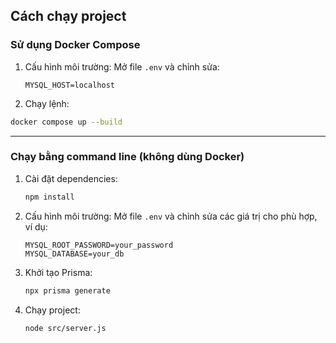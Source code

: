 ## Cách chạy project

### Sử dụng Docker Compose
1. Cấu hình môi trường:
   Mở file `.env` và chỉnh sửa:

   ```env
   MYSQL_HOST=localhost
   ```

2. Chạy lệnh:
```bash
docker compose up --build
```

---

### Chạy bằng command line (không dùng Docker)

1. Cài đặt dependencies:

   ```bash
   npm install
   ```

2. Cấu hình môi trường:
   Mở file `.env` và chỉnh sửa các giá trị cho phù hợp, ví dụ:

   ```env
   MYSQL_ROOT_PASSWORD=your_password
   MYSQL_DATABASE=your_db
   ```

3. Khởi tạo Prisma:

   ```bash
   npx prisma generate
   ```
4. Chạy project:
   ```bash
   node src/server.js
   ```